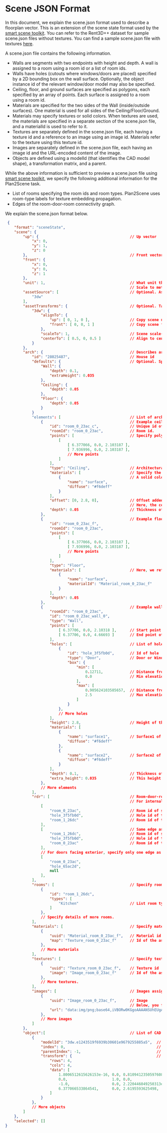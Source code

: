 # Scene JSON Format
In this document, we explain the scene.json format used to describe a floorplan vector. This is an extension of the scene state format used by the [smart scene toolkit](https://github.com/smartscenes/sstk/wiki). You can refer to the Rent3D++ dataset for sample scene.json files without textures. You can find a sample scene.json file with textures [here](./sample_scene.json.md).

A scene.json file contains the following information.
 - Walls are segments with two endpoints with height and depth. A wall is assigned to a room using a room id or a list of room ids.
 - Walls have holes (cutouts where windows/doors are placed) specified by a 2D bounding box on the wall surface. Optionally, the object instance id of the relevant window/door model may also be specified. 
 - Ceiling, floor, and ground surfaces are specified as polygons, each specified by an array of points. Each surface is assigned to a room using a room id.
 - Materials are specified for the two sides of the Wall (inside/outside surfaces). One material is used for all sides of the Ceiling/Floor/Ground.
 - Materials may specify textures or solid colors. When textures are used, the materials are specified in a separate section of the scene.json file, and a materialId is used to refer to it.
 - Textures are separately defined in the scene.json file, each having a texture id and a reference to an image using an image id. Materials refer to the texture using this texture id.
 - Images are separately defined in the scene.json file, each having an image id and the URL-encoded content of the image.
 - Objects are defined using a modelId (that identifies the CAD model shape), a transformation matrix, and a parent.

While the above information is sufficient to preview a scene.json file using [smart scene toolkit](https://github.com/smartscenes/sstk), we specify the following additional information for the Plan2Scene task.
 - List of rooms specifying the room ids and room types. Plan2Scene uses room-type labels for texture embedding propagation.
 - Edges of the room-door-room connectivity graph. 

 We explain the scene.json format below. 

```json
 {
    "format": "sceneState",
    "scene": {
        "up": {                                         // Up vector
            "x": 0,
            "y": 1,
            "z": 0
        },                                              // Front vector
        "front": {
            "x": 0,
            "y": 0,
            "z": 1
        },
        "unit": 1,                                      // What unit the architecture is specified in. 
                                                        // Scale to meters.
        "assetSource": [                                // Optional. Asset source containing CAD models of objects.
            "3dw"
        ],
        "assetTransforms": {                            // Optional. Tansform CAD models to match scene coordinate frame.
            "3dw": {
                "alignTo": {
                    "up": [ 0, 1, 0 ],                  // Copy scene up direction
                    "front": [ 0, 0, 1 ]                // Copy scene front direction
                },
                "scaleTo": 1,                           // Scene scale-to-metres
                "centerTo": [ 0.5, 0, 0.5 ]             // Align to center.
            }
        },
        "arch": {                                       // Describes architecture
            "id": "28025487",                           // House id
            "defaults": {                               // Optional. Specify default values for each element type.
                "Wall": {
                    "depth": 0.1,                      
                    "extraHeight": 0.035               
                },
                "Ceiling": {
                    "depth": 0.05                       
                },
                "Floor": {
                    "depth": 0.05
                }
            }
            "elements": [                               // List of architectural elements
                {                                       // Example ceiling surface
                    "id": "room_0_23ac_c",              // Unique id of the element.
                    "roomId": "room_0_23ac",            // Room id.
                    "points": [                         // Specify polygon outline of the surface.
                        [
                            [ 6.377066, 0.0, 2.103187 ],
                            [ 7.936996, 0.0, 2.103187 ],
                            // More points
                        ]
                    ],
                    "type": "Ceiling",                  // Architectural type ('Wall', 'Ceiling', 'Floor', 'Ground') 
                    "materials": [                      // Specify the material of the surface.
                        {                               // A solid color material is specified.
                            "name": "surface",
                            "diffuse": "#f6deff"
                        }
                    ],
                    "offset": [0, 2.8, 0],              // Offset added to points. 
                                                        // Here, the ceiling is lifted 2.8m from the ground. 
                    "depth": 0.05                       // Thickness of the surface.
                },
                {                                       // Example floor surface
                    "id": "room_0_23ac_f",
                    "roomId": "room_0_23ac",
                    "points": [
                        [
                            [ 6.377066, 0.0, 2.103187 ],
                            [ 7.936996, 0.0, 2.103187 ],
                            // More points
                        ]
                    ],
                    "type": "Floor",
                    "materials": [                      // Here, we refer to a material specified separately.
                        {
                            "name": "surface",
                            "materialId": "Material_room_0_23ac_f"
                        }
                    ],
                    "depth": 0.05
                },
                {                                       // Example wall
                    "roomId": "room_0_23ac",
                    "id": "room_0_23ac_wall_0",
                    "type": "Wall",
                    "points": [
                        [ 6.37706, 0.0, 2.10318 ],      // Start point of the wall
                        [ 6.37706, 0.0, 4.66693 ]       // End point of the wall
                    ],
                    "holes": [                          // List of holes in the wall. Holes make room for doors and windows.
                        {
                            "id": "hole_3f5fb0d",       // Id of hole
                            "type": "Door",             // Door or Window.
                            "box": {
                                "min": [
                                    0.12711,            // Distance from start point of the wall to the start of the hole.
                                    0.0                 // Min elevation of the hole.
                                ],
                                "max": [
                                    0.905624103585657,  // Distance from the start point of the wall to the end of the hole.
                                    2.5                 // Max elevation of the hole.
                                ]
                            }
                        },
                        // More holes
                    ],
                    "height": 2.8,                      // Height of the wall
                    "materials": [
                        {
                            "name": "surface1",         // Surface1 of wall. Interior side to assigned room.
                            "diffuse": "#f6deff"
                        },
                        {
                            "name": "surface2",         // Surface2 of wall. Exterior side to assigned room.
                            "diffuse": "#f6deff"
                        }
                    ],
                    "depth": 0.1,                       // Thickness of wall
                    "extra_height": 0.035               // This height is added to wall to ensure no gaps
                },
                // More elements
            ],
            "rdr": [                                    // Room-door-room connectivity graph edges. 
                                                        // For internal doors, specify each edge in both directions. See the example below.
                [
                    "room_0_23ac",                      // Room id of start node.
                    "hole_3f5fb0d",                     // Hole id of the door corresponding to edge.
                    "room_1_26dc"                       // Room id of the end node.
                ],
                [                                       // Same edge as before, specified in the reverse direction.
                    "room_1_26dc",                      // Room id of start node.
                    "hole_3f5fb0d",                     // Hole id of the door corresponding to edge.
                    "room_0_23ac"                       // Room id of the end node.
                ],
                // For doors facing exterior, specify only one edge as follows.
                [
                    "room_0_23ac",                     
                    "hole_65ac2d",                     
                    null                       
                ],
            ],
            "rooms": [                                  // Specify room type information of each room.
                {
                    "id": "room_1_26dc",
                    "types": [
                        "Kitchen"                       // List room types.
                    ]
                },
                // Specify details of more rooms.
            ],
            "materials": [                              // Specify materials
                {
                    "uuid": "Material_room_0_23ac_f",   // Material id
                    "map": "Texture_room_0_23ac_f"      // Id of the assigned texture.
                },
                // More materials
            ],
            "textures": [                               // Specify textures.
                {
                    "uuid": "Texture_room_0_23ac_f",    // Texture id
                    "image": "Image_room_0_23ac_f"      // Id of the assigned image.
                },
                // More textures.
            ],
            "images": [                                 // Images assigned to textures.
                {
                    "uuid": "Image_room_0_23ac_f",      // Image
                                                        // Below, you find the URL encoded image.
                    "url": "data:img/png;base64,iVBORw0KGgoAAAANSUhEUgAAAIAAAACACAYAAADDPmHLAABC5UlEQVR4nM293XpkN64kGgC4Ut575v2vztOcB5q76S7lIoG5iABXSpZUkqy2d/XnLls/mStJEAgEAqD9n////6vMQgHITJgZbDiqgCogc8IKgDv4QwZgAgVYDIQPWASqFvJMjOGwSpQbVgG1EmZAVcFQWAW4AWMEYIZ1X4A... (truncated)"
                },
                // More images
            ]
        },
        "object":[                                      // List of CAD models
            {
                "modelId": "3dw.e1243519f6939b30601e9679255885a5",  // Shape id from shapenet
                "index": 0,                                         // Running id specified for object.
                "parentIndex": -1,                                  // No parent
                "transform": {                                      // Transformation matrix
                    "rows": 4,
                    "cols": 4,
                    "data": [
                        1.8006512615626153e-16, 0.0, 0.8109412350597608,    0.0,
                        0.0,                    1.0, 0.0,                   0.0,
                        -1.0,                   0.0, 2.220446049250313e-16, 0.0,
                        6.377066533864541,      0.0, 2.6195593625498,       1.0
                    ]
                }
            },
            // More objects
        ]
    },
    "selected": []
}
```
